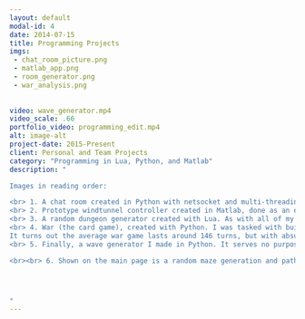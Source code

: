 ```yaml
---
layout: default
modal-id: 4
date: 2014-07-15
title: Programming Projects
imgs: 
 - chat_room_picture.png
 - matlab_app.png
 - room_generator.png
 - war_analysis.png
 
 
video: wave_generator.mp4
video_scale: .66
portfolio_video: programming_edit.mp4
alt: image-alt
project-date: 2015-Present
client: Personal and Team Projects
category: "Programming in Lua, Python, and Matlab"
description: "

Images in reading order: 

<br> 1. A chat room created in Python with netsocket and multi-threading modules.
<br> 2. Prototype windtunnel controller created in Matlab, done as an experiment in Matlab app design. It can take input for angle of attack and airspeed, export data in excel files, and show video feed while running.
<br> 3. A random dungeon generator created with Lua. As with all of my Lua work, it was done in the Roblox Studio game-dev engine.
<br> 4. War (the card game), created with Python. I was tasked with building the game as a school project. During the task, I got curious about the statistics of war and decided to automate the game.
It turns out the average war game lasts around 146 turns, but with absurd luck the game can end in 8 moves.
<br> 5. Finally, a wave generator I made in Python. It serves no purpose other than being relaxing to watch. 

<br><br> 6. Shown on the main page is a random maze generation and pathfinding program written with Python and displayed with the tkinter module.




"
---
```

